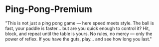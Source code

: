 # Ping-Pong-Premium
"This is not just a ping pong game — here speed meets style. The ball is fast, your paddle is faster… but are you quick enough to control it? Hit, block, and repeat until the table is yours. No rules, no mercy — only the power of reflex. If you have the guts, play… and see how long you last."
